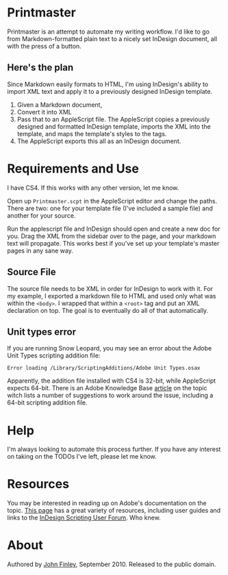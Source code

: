 # Printmaster

Printmaster is an attempt to automate my writing workflow. I'd like to go from Markdown-formatted plain text to a nicely set InDesign document, all with the press of a button.

## Here's the plan

Since Markdown easily formats to HTML, I'm using InDesign's ability to import XML text and apply it to a previously designed InDesign template.

1. Given a Markdown document,
1. Convert it into XML
1. Pass that to an AppleScript file. The AppleScript copies a previously designed and formatted InDesign template, imports the XML into the template, and maps the template's styles to the tags.
1. The AppleScript exports this all as an InDesign document.

# Requirements and Use

I have CS4. If this works with any other version, let me know.

Open up `Printmaster.scpt` in the AppleScript editor and change the paths. There are two: one for your template file (I've included a sample file) and another for your source.

Run the applescript file and InDesign should open and create a new doc for you. Drag the XML from the sidebar over to the page, and your markdown text will propagate. This works best if you've set up your template's master pages in any sane way.

## Source File

The source file needs to be XML in order for InDesign to work with it. For my example, I exported a markdown file to HTML and used only what was within the `<body>`. I wrapped that within a `<root>` tag and put an XML declaration on top. The goal is to eventually do all of that automatically.

## Unit types error

If you are running Snow Leopard, you may see an error about the Adobe Unit Types scripting addition file:

    Error loading /Library/ScriptingAdditions/Adobe Unit Types.osax

Apparently, the addition file installed with CS4 is 32-bit, while AppleScript expects 64-bit. There is an Adobe Knowledge Base [article](http://kb2.adobe.com/cps/516/cpsid_51615.html) on the topic witch lists a number of suggestions to work around the issue, including a 64-bit scripting addition file.

# Help

I'm always looking to automate this process further. If you have any interest on taking on the TODOs I've left, please let me know.

# Resources

You may be interested in reading up on Adobe's documentation on the topic. [This page](http://www.adobe.com/products/indesign/scripting/index.html) has a great variety of resources, including user guides and links to the [InDesign Scripting User Forum](http://forums.adobe.com/community/indesign/indesign_scripting). Who knew.

# About

Authored by [John Finley](mailto:jpfinley@gmail.com), September 2010. Released to the public domain.
